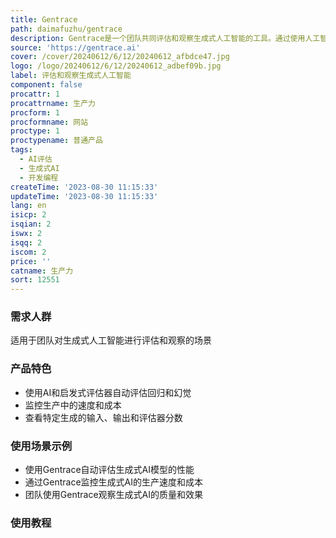 ```yaml
---
title: Gentrace
path: daimafuzhu/gentrace
description: Gentrace是一个团队共同评估和观察生成式人工智能的工具。通过使用人工智能和启发式评估器来连续评估质量，并观察在生产中的速度和成本。
source: 'https://gentrace.ai'
cover: /cover/20240612/6/12/20240612_afbdce47.jpg
logo: /logo/20240612/6/12/20240612_adbef09b.jpg
label: 评估和观察生成式人工智能
component: false
procattr: 1
procattrname: 生产力
procform: 1
procformname: 网站
proctype: 1
proctypename: 普通产品
tags:
  - AI评估
  - 生成式AI
  - 开发编程
createTime: '2023-08-30 11:15:33'
updateTime: '2023-08-30 11:15:33'
lang: en
isicp: 2
isqian: 2
iswx: 2
isqq: 2
iscom: 2
price: ''
catname: 生产力
sort: 12551
---
```




### 需求人群
适用于团队对生成式人工智能进行评估和观察的场景

### 产品特色
- 使用AI和启发式评估器自动评估回归和幻觉
- 监控生产中的速度和成本
- 查看特定生成的输入、输出和评估器分数

### 使用场景示例
- 使用Gentrace自动评估生成式AI模型的性能
- 通过Gentrace监控生成式AI的生产速度和成本
- 团队使用Gentrace观察生成式AI的质量和效果

### 使用教程


  
